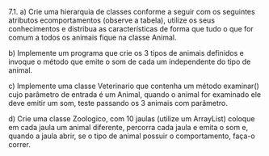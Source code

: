 7.1.
a) Crie uma hierarquia de classes conforme a seguir com os seguintes atributos ecomportamentos (observe a tabela), utilize os seus conhecimentos e distribua as características de forma que tudo o que for comum a todos os animais fique na classe Animal.

b) Implemente um programa que crie os 3 tipos de animais definidos e invoque o método que emite o som de cada um independente do tipo de animal.

c) Implemente uma classe Veterinario que contenha um método examinar() cujo parâmetro de entrada é um Animal, quando o animal for examinado ele deve emitir um som, teste passando os 3 animais com parâmetro.

d) Crie uma classe Zoologico, com 10 jaulas (utilize um ArrayList) coloque em cada jaula um animal diferente, percorra cada jaula e emita o som e, quando a jaula abrir, se o tipo de animal possuir o comportamento, faça-o correr.
